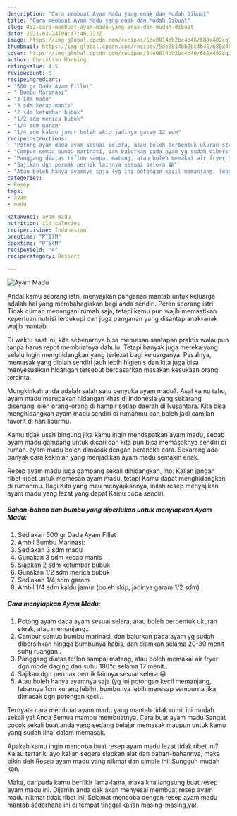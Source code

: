 ```yaml
---
description: "Cara membuat Ayam Madu yang enak dan Mudah Dibuat"
title: "Cara membuat Ayam Madu yang enak dan Mudah Dibuat"
slug: 952-cara-membuat-ayam-madu-yang-enak-dan-mudah-dibuat
date: 2021-03-24T08:47:46.222Z
image: https://img-global.cpcdn.com/recipes/5de0814bb2bc4b46/680x482cq70/ayam-madu-foto-resep-utama.jpg
thumbnail: https://img-global.cpcdn.com/recipes/5de0814bb2bc4b46/680x482cq70/ayam-madu-foto-resep-utama.jpg
cover: https://img-global.cpcdn.com/recipes/5de0814bb2bc4b46/680x482cq70/ayam-madu-foto-resep-utama.jpg
author: Christian Manning
ratingvalue: 4.5
reviewcount: 8
recipeingredient:
- "500 gr Dada Ayam Fillet"
- " Bumbu Marinasi"
- "3 sdm madu"
- "3 sdm kecap manis"
- "2 sdm ketumbar bubuk"
- "1/2 sdm merica bubuk"
- "1/4 sdm garam"
- "1/4 sdm kaldu jamur boleh skip jadinya garam 12 sdm"
recipeinstructions:
- "Potong ayam dada ayam sesuai selera, atau boleh berbentuk ukuran steak, atau memanjang.."
- "Campur semua bumbu marinasi, dan balurkan pada ayam yg sudah dibersihkan hingga bumbunya habis, dan diamkan selama 20-30 menit suhu ruangan.."
- "Panggang diatas teflon sampai matang, atau boleh memakai air fryer dgn mode daging dan suhu 180°c selama 17 menit.."
- "Sajikan dgn permak pernik lainnya sesuai selera 😁"
- "Atau boleh hanya ayamnya saja (yg ini potongan kecil memanjang, lebarnya 1cm kurang lebih), bumbunya lebih meresap sempurna jika dimasak dgn potongan kecil.."
categories:
- Resep
tags:
- ayam
- madu

katakunci: ayam madu 
nutrition: 114 calories
recipecuisine: Indonesian
preptime: "PT17M"
cooktime: "PT54M"
recipeyield: "4"
recipecategory: Dessert

---
```



![Ayam Madu](https://img-global.cpcdn.com/recipes/5de0814bb2bc4b46/680x482cq70/ayam-madu-foto-resep-utama.jpg)

Andai kamu seorang istri, menyajikan panganan mantab untuk keluarga adalah hal yang membahagiakan bagi anda sendiri. Peran seorang istri Tidak cuman menangani rumah saja, tetapi kamu pun wajib memastikan keperluan nutrisi tercukupi dan juga panganan yang disantap anak-anak wajib mantab.

Di waktu  saat ini, kita sebenarnya bisa memesan santapan praktis walaupun tanpa harus repot membuatnya dahulu. Tetapi banyak juga mereka yang selalu ingin menghidangkan yang terlezat bagi keluarganya. Pasalnya, memasak yang diolah sendiri jauh lebih higienis dan kita juga bisa menyesuaikan hidangan tersebut berdasarkan masakan kesukaan orang tercinta. 



Mungkinkah anda adalah salah satu penyuka ayam madu?. Asal kamu tahu, ayam madu merupakan hidangan khas di Indonesia yang sekarang disenangi oleh orang-orang di hampir setiap daerah di Nusantara. Kita bisa menghidangkan ayam madu sendiri di rumahmu dan boleh jadi camilan favorit di hari liburmu.

Kamu tidak usah bingung jika kamu ingin mendapatkan ayam madu, sebab ayam madu gampang untuk dicari dan kita pun bisa memasaknya sendiri di rumah. ayam madu boleh dimasak dengan beraneka cara. Sekarang ada banyak cara kekinian yang menjadikan ayam madu semakin enak.

Resep ayam madu juga gampang sekali dihidangkan, lho. Kalian jangan ribet-ribet untuk memesan ayam madu, tetapi Kamu dapat menghidangkan di rumahmu. Bagi Kita yang mau menyajikannya, inilah resep menyajikan ayam madu yang lezat yang dapat Kamu coba sendiri.

<!--inarticleads1-->

##### Bahan-bahan dan bumbu yang diperlukan untuk menyiapkan Ayam Madu:

1. Sediakan 500 gr Dada Ayam Fillet
1. Ambil  Bumbu Marinasi:
1. Sediakan 3 sdm madu
1. Gunakan 3 sdm kecap manis
1. Siapkan 2 sdm ketumbar bubuk
1. Gunakan 1/2 sdm merica bubuk
1. Sediakan 1/4 sdm garam
1. Ambil 1/4 sdm kaldu jamur (boleh skip, jadinya garam 1/2 sdm)




<!--inarticleads2-->

##### Cara menyiapkan Ayam Madu:

1. Potong ayam dada ayam sesuai selera, atau boleh berbentuk ukuran steak, atau memanjang..
1. Campur semua bumbu marinasi, dan balurkan pada ayam yg sudah dibersihkan hingga bumbunya habis, dan diamkan selama 20-30 menit suhu ruangan..
1. Panggang diatas teflon sampai matang, atau boleh memakai air fryer dgn mode daging dan suhu 180°c selama 17 menit..
1. Sajikan dgn permak pernik lainnya sesuai selera 😁
1. Atau boleh hanya ayamnya saja (yg ini potongan kecil memanjang, lebarnya 1cm kurang lebih), bumbunya lebih meresap sempurna jika dimasak dgn potongan kecil..




Ternyata cara membuat ayam madu yang mantab tidak rumit ini mudah sekali ya! Anda Semua mampu membuatnya. Cara buat ayam madu Sangat cocok sekali buat anda yang sedang belajar memasak maupun untuk kamu yang sudah lihai dalam memasak.

Apakah kamu ingin mencoba buat resep ayam madu lezat tidak ribet ini? Kalau tertarik, ayo kalian segera siapkan alat dan bahan-bahannya, maka bikin deh Resep ayam madu yang nikmat dan simple ini. Sungguh mudah kan. 

Maka, daripada kamu berfikir lama-lama, maka kita langsung buat resep ayam madu ini. Dijamin anda gak akan menyesal membuat resep ayam madu nikmat tidak ribet ini! Selamat mencoba dengan resep ayam madu mantab sederhana ini di tempat tinggal kalian masing-masing,ya!.

